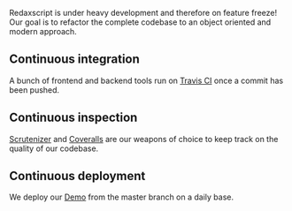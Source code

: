 Redaxscript is under heavy development and therefore on feature freeze! Our goal is to refactor the complete codebase to an object oriented and modern approach.


Continuous integration
----------------------

A bunch of frontend and backend tools run on [Travis CI](https://travis.redaxscript.com) once a commit has been pushed.


Continuous inspection
---------------------

[Scrutenizer](https://scrutenizer.redaxscript.com) and [Coveralls](https://coveralls.redaxscript.com) are our weapons of choice to keep track on the quality of our codebase.


Continuous deployment
---------------------

We deploy our [Demo](https://demo.redaxscript.com) from the master branch on a daily base.